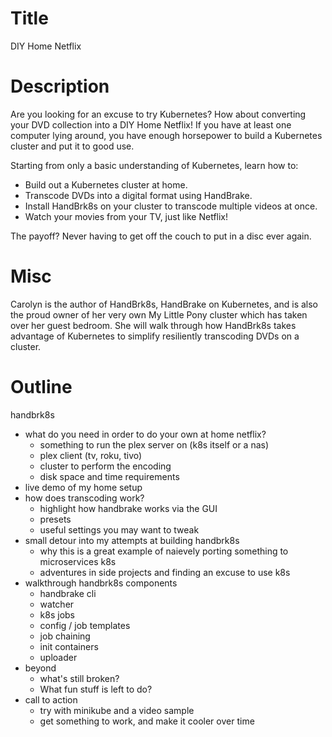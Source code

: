# Title
DIY Home Netflix

# Description
Are you looking for an excuse to try Kubernetes? How about converting your DVD collection into a DIY Home Netflix! If you have at least one computer lying around, you have enough horsepower to build a Kubernetes cluster and put it to good use.

Starting from only a basic understanding of Kubernetes, learn how to:
* Build out a Kubernetes cluster at home.
* Transcode DVDs into a digital format using HandBrake.
* Install HandBrk8s on your cluster to transcode multiple videos at once.
* Watch your movies from your TV, just like Netflix!

The payoff? Never having to get off the couch to put in a disc ever again.

# Misc
Carolyn is the author of HandBrk8s, HandBrake on Kubernetes, and is also the proud owner of her very own My Little Pony cluster which has taken over her guest bedroom. She will walk through how HandBrk8s takes advantage of Kubernetes to simplify resiliently transcoding DVDs on a cluster.

# Outline
handbrk8s
* what do you need in order to do your own at home netflix?
  * something to run the plex server on (k8s itself or a nas)
  * plex client (tv, roku, tivo)
  * cluster to perform the encoding
  * disk space and time requirements
* live demo of my home setup
* how does transcoding work?
  * highlight how handbrake works via the GUI
  * presets
  * useful settings you may want to tweak
* small detour into my attempts at building handbrk8s
  * why this is a great example of naievely porting something to microservices k8s
  * adventures in side projects and finding an excuse to use k8s
* walkthrough handbrk8s components
  * handbrake cli
  * watcher
  * k8s jobs
  * config / job templates
  * job chaining
  * init containers
  * uploader
* beyond
    * what's still broken?
    * What fun stuff is left to do?
* call to action
  * try with minikube and a video sample
  * get something to work, and make it cooler over time